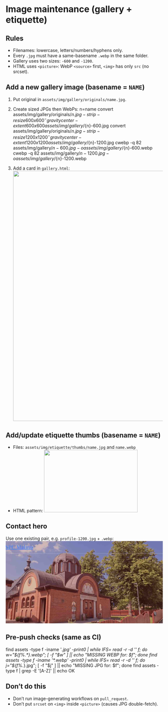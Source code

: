 # Image maintenance (gallery + etiquette)

## Rules
- Filenames: lowercase, letters/numbers/hyphens only.
- Every `.jpg` must have a same-basename `.webp` in the same folder.
- Gallery uses two sizes: `-600` and `-1200`.
- HTML uses `<picture>`: WebP `<source>` first, `<img>` has only `src` (no srcset).

## Add a new gallery image (basename = `NAME`)
1) Put original in `assets/img/gallery/originals/name.jpg`.
2) Create sized JPGs then WebPs:
   n=name
   convert assets/img/gallery/originals/${n}.jpg -strip -resize 600x600^ -gravity center -extent 600x600 assets/img/gallery/${n}-600.jpg
   convert assets/img/gallery/originals/${n}.jpg -strip -resize 1200x1200^ -gravity center -extent 1200x1200 assets/img/gallery/${n}-1200.jpg
   cwebp -q 82 assets/img/gallery/${n}-600.jpg -o assets/img/gallery/${n}-600.webp
   cwebp -q 82 assets/img/gallery/${n}-1200.jpg -o assets/img/gallery/${n}-1200.webp

3) Add a card in `gallery.html`:
   <picture>
     <source srcset="/assets/img/gallery/NAME-600.webp 600w, /assets/img/gallery/NAME-1200.webp 1200w"
             sizes="(min-width: 992px) 25vw, (min-width: 576px) 33vw, 100vw"
             type="image/webp">
     <img src="/assets/img/gallery/NAME-600.jpg" class="gallery-img" width="1200" height="800" loading="lazy" decoding="async" alt="">
   </picture>

## Add/update etiquette thumbs (basename = `NAME`)
- Files: `assets/img/etiquette/thumbs/name.jpg` and `name.webp`
- HTML pattern:
  <picture>
    <source srcset="/assets/img/etiquette/thumbs/NAME.webp" type="image/webp">
    <img src="/assets/img/etiquette/thumbs/NAME.jpg" class="img-fluid" width="300" height="200" loading="lazy" decoding="async" alt="">
  </picture>

## Contact hero
Use one existing pair, e.g. `profile-1200.jpg` + `.webp`:
<picture>
  <source type="image/webp" srcset="/assets/img/gallery/profile-1200.webp">
  <img class="hero-img" src="/assets/img/gallery/profile-1200.jpg" alt="" loading="eager" decoding="async" fetchpriority="high">
</picture>

## Pre-push checks (same as CI)
find assets -type f -iname '*.jpg' -print0 | while IFS= read -r -d '' f; do w="${f%.*}.webp"; [ -f "$w" ] || echo "MISSING WEBP for: $f"; done
find assets -type f -iname '*.webp' -print0 | while IFS= read -r -d '' f; do j="${f%.*}.jpg"; [ -f "$j" ] || echo "MISSING JPG for: $f"; done
find assets -type f | grep -E '[A-Z]' || echo OK

## Don’t do this
- Don’t run image-generating workflows on `pull_request`.
- Don’t put `srcset` on `<img>` inside `<picture>` (causes JPG double-fetch).
